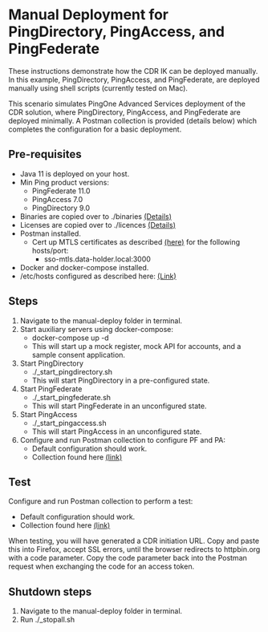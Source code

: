 # Manual Deployment for PingDirectory, PingAccess, and PingFederate

These instructions demonstrate how the CDR IK can be deployed manually. In this example, PingDirectory, PingAccess, and PingFederate, are deployed manually using shell scripts (currently tested on Mac). 

This scenario simulates PingOne Advanced Services deployment of the CDR solution, where PingDirectory, PingAccess, and PingFederate are deployed minimally. A Postman collection is provided (details below) which completes the configuration for a basic deployment.

## Pre-requisites

- Java 11 is deployed on your host.
- Min Ping product versions:
  - PingFederate 11.0
  - PingAccess 7.0
  - PingDirectory 9.0
- Binaries are copied over to ./binaries [(Details)](binaries/README.md)
- Licenses are copied over to ./licences [(Details)](licences/README.md)
- Postman installed.
  - Cert up MTLS certificates as described [(here)](../docs/howtos/howto_generatecerts.md) for the following hosts/port:
    - sso-mtls.data-holder.local:3000
- Docker and docker-compose installed.
- /etc/hosts configured as described here: [(Link)](../docs/README.md)

## Steps

1. Navigate to the manual-deploy folder in terminal.
2. Start auxiliary servers using docker-compose:
    - docker-compose up -d
    - This will start up a mock register, mock API for accounts, and a sample consent application.
3. Start PingDirectory
    - ./_start_pingdirectory.sh
    - This will start PingDirectory in a pre-configured state.
4. Start PingFederate
    - ./_start_pingfederate.sh
    - This will start PingFederate in an unconfigured state.
5. Start PingAccess
    - ./_start_pingaccess.sh
    - This will start PingAccess in an unconfigured state.
6. Configure and run Postman collection to configure PF and PA:
    - Default configuration should work.
    - Collection found here [(link)](scripts/cdr-au.configure_pa_pf.postman_collection.json)

## Test

Configure and run Postman collection to perform a test:
  - Default configuration should work.
  - Collection found here [(link)](scripts/cdr-au.test_pa_pf.postman_collection.json)

When testing, you will have generated a CDR initiation URL. Copy and paste this into Firefox, accept SSL errors, until the browser redirects to httpbin.org with a code parameter. Copy the code parameter back into the Postman request when exchanging the code for an access token.

## Shutdown steps

1. Navigate to the manual-deploy folder in terminal.
2. Run ./_stopall.sh
